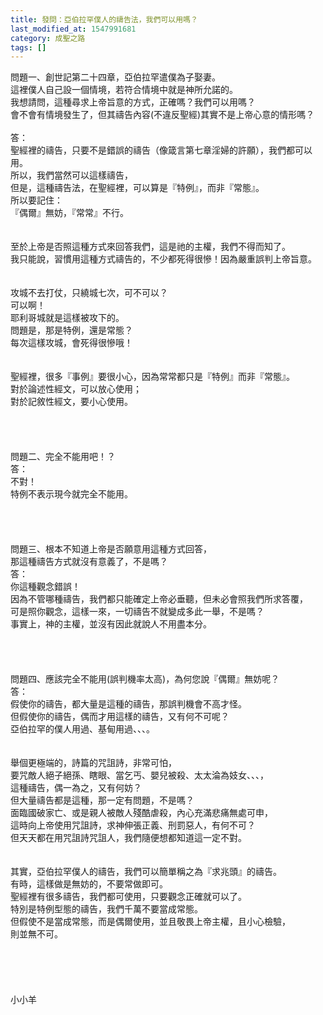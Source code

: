```yaml
---
title: 發問：亞伯拉罕僕人的禱告法，我們可以用嗎？
last_modified_at: 1547991681
category: 成聖之路
tags: []
---
```


問題一、創世記第二十四章，亞伯拉罕遣僕為子娶妻。<br>這裡僕人自己設一個情境，若符合情境中就是神所允諾的。<br>我想請問，這種尋求上帝旨意的方式，正確嗎？我們可以用嗎？<br>會不會有情境發生了，但其禱告內容(不違反聖經)其實不是上帝心意的情形嗎？<br><br><!--more-->答：<br>聖經裡的禱告，只要不是錯誤的禱告（像箴言第七章淫婦的許願），我們都可以用。<br>所以，我們當然可以這樣禱告，<br>但是，這種禱告法，在聖經裡，可以算是『特例』，而非『常態』。<br>所以要記住：<br>『偶爾』無妨，『常常』不行。<br> <br><br>至於上帝是否照這種方式來回答我們，這是祂的主權，我們不得而知了。<br>我只能說，習慣用這種方式禱告的，不少都死得很慘！因為嚴重誤判上帝旨意。<br> <br><br>攻城不去打仗，只繞城七次，可不可以？<br>可以啊！<br>耶利哥城就是這樣被攻下的。<br>問題是，那是特例，還是常態？<br>每次這樣攻城，會死得很慘哦！<br> <br><br>聖經裡，很多『事例』要很小心，因為常常都只是『特例』而非『常態』。<br>對於論述性經文，可以放心使用；<br>對於記敘性經文，要小心使用。<br><br><br><br><br>問題二、完全不能用吧！？<br>答：<br>不對！<br>特例不表示現今就完全不能用。<br> <br> <br><br><br>問題三、根本不知道上帝是否願意用這種方式回答， <br>那這種禱告方式就沒有意義了，不是嗎？<br>答：<br>你這種觀念錯誤！<br>因為不管哪種禱告，我們都只能確定上帝必垂聽，但未必會照我們所求答覆，<br>可是照你觀念，這樣一來，一切禱告不就變成多此一舉，不是嗎？<br>事實上，神的主權，並沒有因此就說人不用盡本分。<br> <br> <br><br><br>問題四、應該完全不能用(誤判機率太高)，為何您說『偶爾』無妨呢？<br>答：<br>假使你的禱告，都大量是這種的禱告，那誤判機會不高才怪。<br>但假使你的禱告，偶而才用這樣的禱告，又有何不可呢？<br>亞伯拉罕的僕人用過、基甸用過、、、。<br> <br><br>舉個更極端的，詩篇的咒詛詩，非常可怕，<br>要咒敵人絕子絕孫、瞎眼、當乞丐、嬰兒被殺、太太淪為妓女、、、，<br>這種禱告，偶一為之，又有何妨？<br>但大量禱告都是這種，那一定有問題，不是嗎？<br>面臨國破家亡、或是親人被敵人殘酷虐殺，內心充滿悲痛無處可申，<br>這時向上帝使用咒詛詩，求神伸張正義、刑罰惡人，有何不可？<br>但天天都在用咒詛詩咒詛人，我們隨便想都知道這一定不對。<br><br><br>其實，亞伯拉罕僕人的禱告，我們可以簡單稱之為『求兆頭』的禱告。<br>有時，這樣做是無妨的，不要常做即可。<br>聖經裡有很多禱告，我們都可使用，只要觀念正確就可以了。<br>特別是特例型態的禱告，我們千萬不要當成常態。<br>但假使不是當成常態，而是偶爾使用，並且敬畏上帝主權，且小心檢驗，<br>則並無不可。<br><br><br><br><br><br>小小羊<br><br><br><br>
